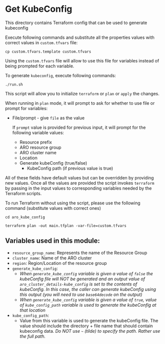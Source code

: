 # Get KubeConfig

This directory contains Terraform config that can be used to generate kubeconfig
  
Execute following commands and substitute all the properties values with correct values in `custom.tfvars` file:
```
cp custom.tfvars.template custom.tfvars
```
Using the `custom.tfvars` file will allow to use this file for variables instead of being prompted for each variable.
  
To generate `kubeconfig`, execute following commands:
```
./run.sh
```
  
This script will allow you to initialize `terraform` or `plan` or `apply` the
changes.
  
  When running in `plan` mode, it will prompt to ask for whether to use file or prompt for variables:
  * File/prompt - give `file` as the value
  
    If `prompt` value is provided for previous input, it will prompt for the following variable values:
    * Resource prefix
    * ARO resource group
    * ARO cluster name
    * Location
    * Generate kubeConfig (true/false)
      * KubeConfig path (if previous value is true)
  
  All of these fields have default values but can be overridden by providing
  new values. Once all the values are provided the script invokes `terraform`
  by passing in the input values to corresponding variables needed by the
  Terraform scripts.
  
  To run Terraform without using the script, please use the following command
  (substitute values with correct ones)
  ```
  cd aro_kube_config
  
  terraform plan -out main.tfplan -var-file=custom.tfvars
  ```
  
## Variables used in this module:
  * `resource_group_name`: Represents the name of the Resource Group
  * `cluster_name`: Name of the ARO cluster
  * `region`: Region/Location of the resource group
  * `generate_kube_config`:
    * _When `generate_kube_config` variable is given a value of `false` the kubeConfig
      file will NOT be generated and an output value of `aro_cluster_details-kube_config`
      is set to the contents of kubeConfig. In this case, the caller can generate kubeConfig
      using this output (you will need to use `base64decode` on the output)_
    * _When `generate_kube_config` variable is given a value of `true`, value of 
      `kube_config_path` variable is used to generate the kubeConfig at that location_
  * `kube_config_path`:
    * Value from this variable is used to generate the kubeConfig file. The value should
      include the directory + file name that should contain kubeconfig data. _Do NOT use
      `~` (tilde) to specify the path. Rather use the full path._ 
